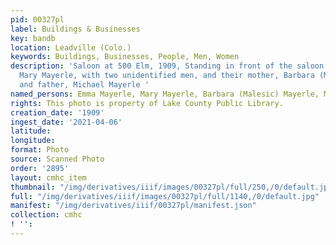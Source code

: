 ```yaml
---
pid: 00327pl
label: Buildings & Businesses
key: bandb
location: Leadville (Colo.)
keywords: Buildings, Businesses, People, Men, Women
description: 'Saloon at 500 Elm, 1909, Standing in front of the saloon is Emma Mayerle,
  Mary Mayerle, with two unidentified men, and their mother, Barbara (Malesic) Mayerle,
  and father, Michael Mayerle '
named_persons: Emma Mayerle, Mary Mayerle, Barbara (Malesic) Mayerle, Michael Mayerle
rights: This photo is property of Lake County Public Library.
creation_date: '1909'
ingest_date: '2021-04-06'
latitude: 
longitude: 
format: Photo
source: Scanned Photo
order: '2895'
layout: cmhc_item
thumbnail: "/img/derivatives/iiif/images/00327pl/full/250,/0/default.jpg"
full: "/img/derivatives/iiif/images/00327pl/full/1140,/0/default.jpg"
manifest: "/img/derivatives/iiif/00327pl/manifest.json"
collection: cmhc
! '': 
---
```

